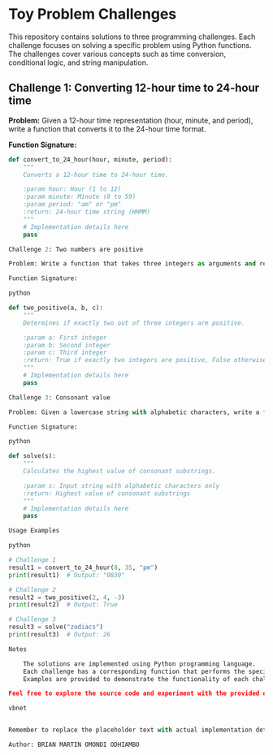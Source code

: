 # Toy Problem Challenges

This repository contains solutions to three programming challenges. Each challenge focuses on solving a specific problem using Python functions. The challenges cover various concepts such as time conversion, conditional logic, and string manipulation.

## Challenge 1: Converting 12-hour time to 24-hour time

**Problem:** Given a 12-hour time representation (hour, minute, and period), write a function that converts it to the 24-hour time format.

**Function Signature:**
```python
def convert_to_24_hour(hour, minute, period):
    """
    Converts a 12-hour time to 24-hour time.

    :param hour: Hour (1 to 12)
    :param minute: Minute (0 to 59)
    :param period: "am" or "pm"
    :return: 24-hour time string (HHMM)
    """
    # Implementation details here
    pass

Challenge 2: Two numbers are positive

Problem: Write a function that takes three integers as arguments and returns True if exactly two of the three integers are positive numbers, and False otherwise.

Function Signature:

python

def two_positive(a, b, c):
    """
    Determines if exactly two out of three integers are positive.

    :param a: First integer
    :param b: Second integer
    :param c: Third integer
    :return: True if exactly two integers are positive, False otherwise
    """
    # Implementation details here
    pass

Challenge 3: Consonant value

Problem: Given a lowercase string with alphabetic characters, write a function that returns the highest value of consonant substrings. Consonants are any letters of the alphabet except "aeiou". The value of consonants is assigned as a=1, b=2, c=3, ..., z=26.

Function Signature:

python

def solve(s):
    """
    Calculates the highest value of consonant substrings.

    :param s: Input string with alphabetic characters only
    :return: Highest value of consonant substrings
    """
    # Implementation details here
    pass

Usage Examples

python

# Challenge 1
result1 = convert_to_24_hour(8, 35, "pm")
print(result1)  # Output: "0830"

# Challenge 2
result2 = two_positive(2, 4, -3)
print(result2)  # Output: True

# Challenge 3
result3 = solve("zodiacs")
print(result3)  # Output: 26

Notes

    The solutions are implemented using Python programming language.
    Each challenge has a corresponding function that performs the specified task.
    Examples are provided to demonstrate the functionality of each challenge's solution.

Feel free to explore the source code and experiment with the provided examples.

vbnet


Remember to replace the placeholder text with actual implementation details and examples. This README should provide a clear overview of each challenge and its associated function.

Author: BRIAN MARTIN OMONDI ODHIAMBO
